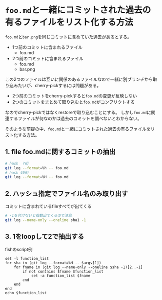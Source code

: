 # `foo.md`と一緒にコミットされた過去の有るファイルをリスト化する方法

`foo.md`と`bar.png`を同じコミットに含めていた過去があるとする。

- 1つ前のコミットに含まれるファイル
  - foo.md
- 2つ前のコミットに含まれるファイル
  - foo.md
  - bar.png

この2つのファイルは互いに関係のあるファイルなので一緒に別ブランチから取り込みたいが、cherry-pickするには問題がある。

- 2つ前のコミットをcherry-pickすると`foo.md`の変更が反映しない
- 2つのコミットをまとめて取り込むと`foo.md`がコンフリクトする

なのでcherry-pickではなくrestoreで取り込むことにする。
しかし`foo.md`に関連するファイルが何なのかは過去のコミットを調べないとわからない。

そのような前提の中、`foo.md`と一緒にコミットされた過去の有るファイルをリスト化する方法。

## 1. file foo.mdに関するコミットの抽出

```bash
# hash  7桁
git log --format=%h -- foo.md
# hash 40桁
git log --format=%H -- foo.md
```

## 2. ハッシュ指定でファイル名のみ取り出す

コミットに含まれているfileすべてが出てくる

```bash
# -1を付けないと複数出てくるので注意
git log --name-only --oneline sha1 -1
```

## 3. 1をloopして2で抽出する

fishのscript例

```fish
set -l function_list
for sha in (git log --format=%H -- $argv[1])
    for fname in (git log --name-only --oneline $sha -1)[2..-1]
        if not contains $fname $function_list
            set -a function_list $fname
        end
    end
end
echo $function_list
```
